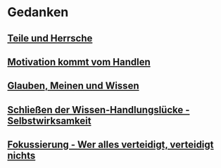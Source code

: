# Gedanken

## [Teile und Herrsche](/_pages/teile-und-hersche.md)

## [Motivation kommt vom Handlen](/_pages/motivation-vom-handlen.md)

## [Glauben, Meinen und Wissen](/_pages/glauben-meinen-wissen.md)

## [Schließen der Wissen-Handlungslücke - Selbstwirksamkeit](/_pages/selbstwirksamkeit.md)

## [Fokussierung - Wer alles verteidigt, verteidigt nichts](/_pages/fokussierung.md)
